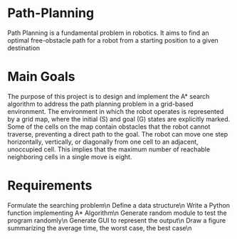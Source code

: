 # Path-Planning
Path Planning is a fundamental problem in robotics. It aims to find an optimal 
free-obstacle path for a robot from a starting position to a given destination

# Main Goals
The purpose of this project is to design and implement the
A* search algorithm to address the path planning problem
in a grid-based environment. The environment in which
the robot operates is represented by a grid map, where
the initial (S) and goal (G) states are explicitly marked.
Some of the cells on the map contain obstacles that the
robot cannot traverse, preventing a direct path to the
goal. The robot can move one step horizontally, vertically,
or diagonally from one cell to an adjacent, unoccupied
cell. This implies that the maximum number of reachable
neighboring cells in a single move is eight.

# Requirements
Formulate the searching problem\n
Define a data structure\n
Write a Python function implementing A* Algorithm\n
Generate random module to test the program randomly\n
Generate GUI to represent the output\n
Draw a figure summarizing the average time, the worst case, the best case\n
